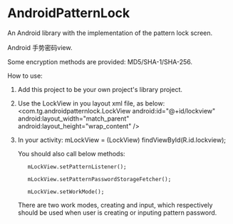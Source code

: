 AndroidPatternLock
==================

An Android library with the implementation of the pattern lock screen.

Android 手势密码view.

Some encryption methods are provided: MD5/SHA-1/SHA-256.

How to use:

1. Add this project to be your own project's library project.

2. Use the LockView in you layout xml file, as below:
      <com.tg.androidpatternlock.LockView
        android:id="@+id/lockview"
        android:layout_width="match_parent"
        android:layout_height="wrap_content"
        />

3. In your activity:
      mLockView = (LockView) findViewById(R.id.lockview);

      You should also call below methods:
      
          mLockView.setPatternListener();
          
          mLockView.setPatternPasswordStorageFetcher();
          
          mLockView.setWorkMode();
  
      There are two work modes, creating and input, which respectively should be used when user is creating or inputing pattern password.
